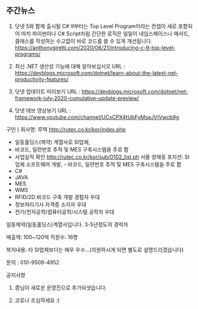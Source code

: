 ## 주간뉴스

1) 닷넷 5와 함께 출시될 C# 9부터는 Top Level Program이라는 컨셉이 새로 포함되어 마치 파이썬이나 C# Script처럼 
간단한 로직은 일일이 네임스페이스나 메서드, 클래스를 작성하는 수고없이 바로 코드를 쓸 수 있게 개선됩니다.
https://anthonygiretti.com/2020/06/21/introducing-c-9-top-level-programs/

2) 최신 .NET 생산성 기능에 대해 알아보십시오
URL : https://devblogs.microsoft.com/dotnet/learn-about-the-latest-net-productivity-features/

3) 닷넷 업데이트 미리보기
URL : https://devblogs.microsoft.com/dotnet/net-framework-july-2020-cumulative-update-preview/

4) 닷넷 데브 영상보기 
URL : https://www.youtube.com/channel/UCxCPX4tUbFyMseJVjVwcb9g

구인 ) 회사명: 루텍 http://rutec.co.kr/kor/index.php
-   일동홀딩스(제약) 계열사로 SI업체,
-   바코드, 일련번호 추적 및 MES 구축시스템을 주로 함
-   사업실적 확인 http://rutec.co.kr/kor/sub/0102_list.ph
서울 양재동
포지션: SI업체 소프트웨어 개발, -   바코드, 일련번호 추적 및 MES 구축시스템을 주로 함
-   C#
-   JAVA
-   MES
-   WMS
-   RFID/2D 바코드 구축 개발 경험자 우대
-   정보처리기사 자격증 소지자 우대
-   전기/전자공학/컴퓨터공학/시스템 공학자 우대

일동제약(일동홀딩스)계열사입니다. 3-5년정도의 경력자

매출액: 100~120억
직원수: 16명

복지내용: 타 SI업체보다는 매우 우수…(지원하시게 되면 별도로 설명드리겠습니다)

문의 : 010-9509-4952

공지사항 
1) 쫑님이 새로운 운영진으로 추가되셧습니다.

2) 코로나 조심하세요 :)

